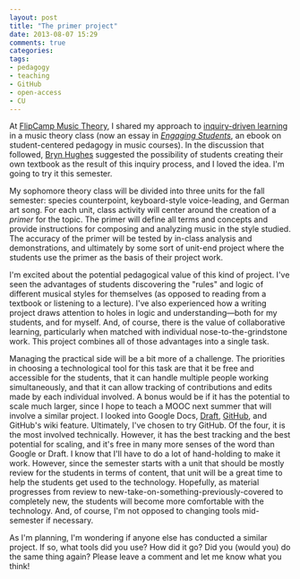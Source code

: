 ```yaml
---
layout: post
title: "The primer project"
date: 2013-08-07 15:29
comments: true
categories: 
tags:
- pedagogy
- teaching
- GitHub
- open-access
- CU
---
```


At [FlipCamp Music Theory](http://flipcampmt.wordpress.com), I shared my approach to [inquiry-driven learning](2013/01/species-counterpoint-twitter-inquiry-based-learning-and-the-inverted-class/) in a music theory class (now an essay in [*Engaging Students*](http://www.flipcamp.org/engagingstudents/shafferpt3.html), an ebook on student-centered pedagogy in music courses). In the discussion that followed, [Bryn Hughes](http://www.brynhughes.org) suggested the possibility of students creating their own textbook as the result of this inquiry process, and I loved the idea. I'm going to try it this semester.

My sophomore theory class will be divided into three units for the fall semester: species counterpoint, keyboard-style voice-leading, and German art song. For each unit, class activity will center around the creation of a *primer* for the topic. The primer will define all terms and concepts and provide instructions for composing and analyzing music in the style studied. The accuracy of the primer will be tested by in-class analysis and demonstrations, and ultimately by some sort of unit-end project where the students use the primer as the basis of their project work. 

I'm excited about the potential pedagogical value of this kind of project. I've seen the advantages of students discovering the "rules" and logic of different musical styles for themselves (as opposed to reading from a textbook or listening to a lecture). I've also experienced how a writing project draws attention to holes in logic and understanding—both for my students, and for myself. And, of course, there is the value of collaborative learning, particularly when matched with individual nose-to-the-grindstone work. This project combines all of those advantages into a single task.

Managing the practical side will be a bit more of a challenge. The priorities in choosing a technological tool for this task are that it be free and accessible for the students, that it can handle multiple people working simultaneously, and that it can allow tracking of contributions and edits made by each individual involved. A bonus would be if it has the potential to scale much larger, since I hope to teach a MOOC next summer that will involve a similar project. I looked into Google Docs, [Draft](http://draftin.com), [GitHub](http://github.com), and GitHub's wiki feature. Ultimately, I've chosen to try GitHub. Of the four, it is the most involved technically. However, it has the best tracking and the best potential for scaling, and it's free in many more senses of the word than Google or Draft. I know that I'll have to do a lot of hand-holding to make it work. However, since the semester starts with a unit that should be mostly review for the students in terms of content, that unit will be a great time to help the students get used to the technology. Hopefully, as material progresses from review to new-take-on-something-previously-covered to completely new, the students will become more comfortable with the technology. And, of course, I'm not opposed to changing tools mid-semester if necessary.

As I'm planning, I'm wondering if anyone else has conducted a similar project. If so, what tools did you use? How did it go? Did you (would you) do the same thing again? Please leave a comment and let me know what you think!